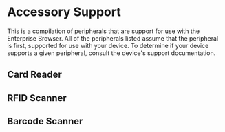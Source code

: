 # Accessory Support
This is a compilation of peripherals that are support for use with the Enterprise Browser. All of the peripherals listed assume that the peripheral is first, supported for use with your device. To determine if your device supports a given peripheral, consult the device's support documentation.

## Card Reader
<!-- How to use the card reader peripheral -->

## RFID Scanner
<!-- How to use the RFID scanner peripheral -->

## Barcode Scanner
<!-- How to use the barcode scanner peripheral -->